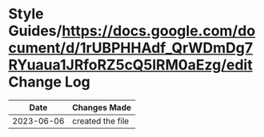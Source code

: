 # Style Guides/https://docs.google.com/document/d/1rUBPHHAdf_QrWDmDg7RYuaua1JRfoRZ5cQ5lRM0aEzg/edit Change Log

| Date       | Changes Made                            |
|------------|-----------------------------------------|
| 2023-06-06 | created the file |
